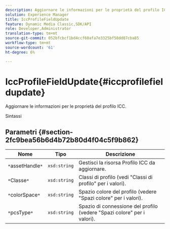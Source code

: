 ```yaml
---
description: Aggiornare le informazioni per le proprietà del profilo ICC.
solution: Experience Manager
title: IccProfileFieldUpdate
feature: Dynamic Media Classic,SDK/API
role: Developer,Administrator
translation-type: tm+mt
source-git-commit: 052bfcbcf1bd4ccf60afa7e3325bf58dd07cba85
workflow-type: tm+mt
source-wordcount: '61'
ht-degree: 6%

---
```



# IccProfileFieldUpdate{#iccprofilefieldupdate}

Aggiornare le informazioni per le proprietà del profilo ICC.

Sintassi

## Parametri {#section-2fc9bea56b6d4b72b80d4f04c5f9b862}

| Nome | Tipo | Descrizione |
|---|---|---|
| `*`assetHandle`*` | `xsd:string` | Gestisci la risorsa Profilo ICC da aggiornare. |
| `*`Classe`*` | `xsd:string` | Classi di profilo (vedi &quot;Classi di profilo&quot; per i valori). |
| `*`colorSpace`*` | `xsd:string` | Spazio colore del profilo (vedere &quot;Spazi colore&quot; per i valori). |
| `*`pcsType`*` | `xsd:string` | Spazio di connessione del profilo (vedere &quot;Spazi colore&quot; per i valori). |

